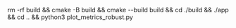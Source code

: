rm -rf build && cmake -B build && cmake --build build && cd ./build && ./app && cd .. && python3 plot_metrics_robust.py